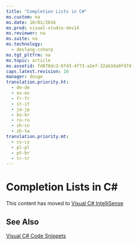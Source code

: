 ```yaml
---
title: "Completion Lists in C#"
ms.custom: na
ms.date: 10/01/2016
ms.prod: visual-studio-dev14
ms.reviewer: na
ms.suite: na
ms.technology: 
  - devlang-csharp
ms.tgt_pltfrm: na
ms.topic: article
ms.assetid: fd070dc3-6f43-4f73-a2ef-32ab3da9f474
caps.latest.revision: 16
manager: douge
translation.priority.ht: 
  - de-de
  - es-es
  - fr-fr
  - it-it
  - ja-jp
  - ko-kr
  - ru-ru
  - zh-cn
  - zh-tw
translation.priority.mt: 
  - cs-cz
  - pl-pl
  - pt-br
  - tr-tr
---
```

# Completion Lists in C#
This content has moved to [Visual C# IntelliSense](../VS_IDE/Visual-C#-IntelliSense.md)  
  
## See Also  
 [Visual C# Code Snippets](../VS_IDE/Visual-C#-Code-Snippets.md)